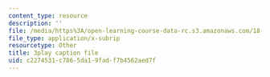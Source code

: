 ```yaml
---
content_type: resource
description: ''
file: /media/https%3A/open-learning-course-data-rc.s3.amazonaws.com/18-06sc-linear-algebra-fall-2011/c2274531c7865da19fadf7b4562aed7f_23LLB9mNJvc.vtt
file_type: application/x-subrip
resourcetype: Other
title: 3play caption file
uid: c2274531-c786-5da1-9fad-f7b4562aed7f
---
```


